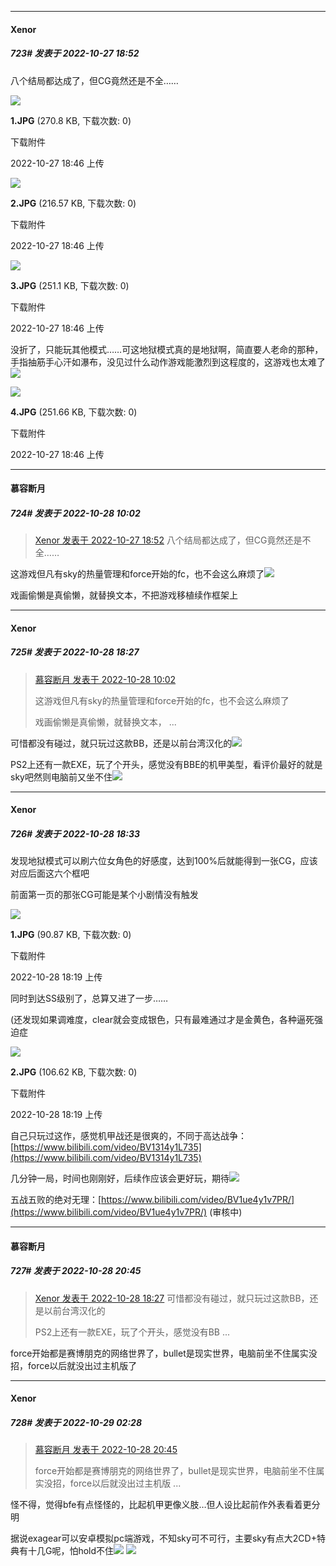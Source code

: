 

*****

####  Xenor  
##### 723#       发表于 2022-10-27 18:52

八个结局都达成了，但CG竟然还是不全……

<img src="https://img.saraba1st.com/forum/202210/27/184645wfaxl30fqnkbilyv.jpg" referrerpolicy="no-referrer">

<strong>1.JPG</strong> (270.8 KB, 下载次数: 0)

下载附件

2022-10-27 18:46 上传

<img src="https://img.saraba1st.com/forum/202210/27/184647apvu3tu1udcjfzvp.jpg" referrerpolicy="no-referrer">

<strong>2.JPG</strong> (216.57 KB, 下载次数: 0)

下载附件

2022-10-27 18:46 上传

<img src="https://img.saraba1st.com/forum/202210/27/184649xyz5dr33kjjchgdc.jpg" referrerpolicy="no-referrer">

<strong>3.JPG</strong> (251.1 KB, 下载次数: 0)

下载附件

2022-10-27 18:46 上传

没折了，只能玩其他模式……可这地狱模式真的是地狱啊，简直要人老命的那种，手指抽筋手心汗如瀑布，没见过什么动作游戏能激烈到这程度的，这游戏也太难了<img src="https://static.saraba1st.com/image/smiley/face2017/068.png" referrerpolicy="no-referrer">

<img src="https://img.saraba1st.com/forum/202210/27/184651qu3323u6k4n42ka5.jpg" referrerpolicy="no-referrer">

<strong>4.JPG</strong> (251.66 KB, 下载次数: 0)

下载附件

2022-10-27 18:46 上传



*****

####  慕容断月  
##### 724#       发表于 2022-10-28 10:02

<blockquote><a href="httphttps://bbs.saraba1st.com/2b/forum.php?mod=redirect&amp;goto=findpost&amp;pid=58132512&amp;ptid=2037739" target="_blank">Xenor 发表于 2022-10-27 18:52</a>
八个结局都达成了，但CG竟然还是不全……</blockquote>
这游戏但凡有sky的热量管理和force开始的fc，也不会这么麻烦了<img src="https://static.saraba1st.com/image/smiley/face2017/068.png" referrerpolicy="no-referrer">

戏画偷懒是真偷懒，就替换文本，不把游戏移植续作框架上



*****

####  Xenor  
##### 725#       发表于 2022-10-28 18:27

<blockquote><a href="httphttps://bbs.saraba1st.com/2b/forum.php?mod=redirect&amp;goto=findpost&amp;pid=58141097&amp;ptid=2037739" target="_blank">慕容断月 发表于 2022-10-28 10:02</a>

这游戏但凡有sky的热量管理和force开始的fc，也不会这么麻烦了

戏画偷懒是真偷懒，就替换文本， ...</blockquote>
可惜都没有碰过，就只玩过这款BB，还是以前台湾汉化的<img src="https://static.saraba1st.com/image/smiley/face2017/095.png" referrerpolicy="no-referrer">

PS2上还有一款EXE，玩了个开头，感觉没有BBE的机甲美型，看评价最好的就是sky吧然则电脑前又坐不住<img src="https://static.saraba1st.com/image/smiley/face2017/097.png" referrerpolicy="no-referrer">



*****

####  Xenor  
##### 726#       发表于 2022-10-28 18:33

发现地狱模式可以刷六位女角色的好感度，达到100%后就能得到一张CG，应该对应后面这六个框吧

前面第一页的那张CG可能是某个小剧情没有触发

<img src="https://img.saraba1st.com/forum/202210/28/181956rinsj00assgfmeas.jpg" referrerpolicy="no-referrer">

<strong>1.JPG</strong> (90.87 KB, 下载次数: 0)

下载附件

2022-10-28 18:19 上传

同时到达SS级别了，总算又进了一步……

(还发现如果调难度，clear就会变成银色，只有最难通过才是金黄色，各种逼死强迫症

<img src="https://img.saraba1st.com/forum/202210/28/181957girin4jzr8dz4zsj.jpg" referrerpolicy="no-referrer">

<strong>2.JPG</strong> (106.62 KB, 下载次数: 0)

下载附件

2022-10-28 18:19 上传

自己只玩过这作，感觉机甲战还是很爽的，不同于高达战争：[https://www.bilibili.com/video/BV1314y1L735](https://www.bilibili.com/video/BV1314y1L735)

几分钟一局，时间也刚刚好，后续作应该会更好玩，期待<img src="https://static.saraba1st.com/image/smiley/face2017/072.png" referrerpolicy="no-referrer">

五战五败的绝对无理：[https://www.bilibili.com/video/BV1ue4y1v7PR/](https://www.bilibili.com/video/BV1ue4y1v7PR/) (审核中)



*****

####  慕容断月  
##### 727#       发表于 2022-10-28 20:45

<blockquote><a href="httphttps://bbs.saraba1st.com/2b/forum.php?mod=redirect&amp;goto=findpost&amp;pid=58149300&amp;ptid=2037739" target="_blank">Xenor 发表于 2022-10-28 18:27</a>
可惜都没有碰过，就只玩过这款BB，还是以前台湾汉化的

PS2上还有一款EXE，玩了个开头，感觉没有BB ...</blockquote>
force开始都是赛博朋克的网络世界了，bullet是现实世界，电脑前坐不住属实没招，force以后就没出过主机版了



*****

####  Xenor  
##### 728#       发表于 2022-10-29 02:28

<blockquote><a href="httphttps://bbs.saraba1st.com/2b/forum.php?mod=redirect&amp;goto=findpost&amp;pid=58151756&amp;ptid=2037739" target="_blank">慕容断月 发表于 2022-10-28 20:45</a>

force开始都是赛博朋克的网络世界了，bullet是现实世界，电脑前坐不住属实没招，force以后就没出过主机版 ...</blockquote>
怪不得，觉得bfe有点怪怪的，比起机甲更像义肢…但人设比起前作外表看着更分明

据说exagear可以安卓模拟pc端游戏，不知sky可不可行，主要sky有点大2CD+特典有十几G呢，怕hold不住<img src="https://static.saraba1st.com/image/smiley/face2017/068.png" referrerpolicy="no-referrer">
<img src="https://eccdn.geo-online.co.jp/ec_media_images/0014881-01.jpg" referrerpolicy="no-referrer">


